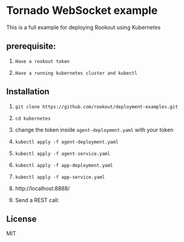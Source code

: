 # Tornado WebSocket example

This is a full example for deploying Rookout using Kubernetes

## prerequisite:

1. `Have a rookout token`

2. `Have a running kubernetes cluster and kubectl`

## Installation

1. `git clone https://github.com/rookout/deployment-examples.git`

2. `cd kubernetes`

3. change the token inside `agent-deployment.yaml` with your token

3. `kubectl apply -f agent-deployment.yaml`

4. `kubectl apply -f agent-service.yaml`

3. `kubectl apply -f app-deployment.yaml`

4. `kubectl apply -f app-service.yaml`

5. http://localhost:8888/

6. Send a REST call:


## License

MIT
